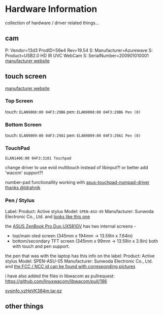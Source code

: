 <!--lint disable list-item-indent-->
<!--lint disable list-item-bullet-indent-->

# Hardware Information
collection of hardware / driver related things...

## cam
P:  Vendor=13d3 ProdID=56e4 Rev=19.54
S:  Manufacturer=Azurewave
S:  Product=USB2.0 HD IR UVC WebCam
S:  SerialNumber=200901010001
[manufacturer website](http://www.azurewave.com/camera-modules.html)


## touch screen

[manufacturer website](http://www.emc.com.tw/emc/en/Product/Solution/PenAndTouchInputSolutions)

### Top Screen
touch: `ELAN9008:00 04F3:29B6`
pen: `ELAN9008:00 04F3:29B6 Pen (0)`

### Bottom Screen
touch: `ELAN9009:00 04F3:29A1`
pen: `ELAN9009:00 04F3:29A1 Pen (0)`

### TouchPad
`ELAN1406:00 04F3:3101 Touchpad`

change driver to use evid multitouch instead of libinput?!
or better add 'wacom' support?!

number-pad functionallity working with [asus-touchpad-numpad-driver](https://github.com/asus-linux-drivers/asus-touchpad-numpad-driver)
[thanks @ldrahnik](https://github.com/s-light/ASUS-ZenBook-Pro-Duo-UX581GV/issues/2)

### Pen / Stylus
Label:
Product: Active stylus
Model: `SPEN-ASU-05`
Manufacturer: Sunwoda Electronic Co., Ltd.
and [looks like this one](https://fccid.io/NCC/CCAI18LP0230T1/fWgpDt4ifGc=)





the [ASUS ZenBook Pro Duo UX581GV](https://www.asus.com/Laptops/ZenBook-Pro-Duo-UX581GV/Tech-Specs/) has two internal screens -
- top/main oled screen (345mm x 194mm → 13.59in x 7.64in)
- bottom/secondary TFT screen (345mm x 99mm → 13.59in x 3.9in)
both with touch and pen support.

the pen that was with the laptop has this info on the label:
Product: Active stylus
Model: SPEN-ASU-05
Manufacturer: Sunwoda Electronic Co., Ltd.
and [the FCC / NCC id can be found with corresponding pictures](https://fccid.io/NCC/CCAI18LP0230T1/fWgpDt4ifGc=)

i have also added the files in libwacom as pullrequest:
https://github.com/linuxwacom/libwacom/pull/186

[sysinfo.yzHeVK384m.tar.gz](https://github.com/linuxwacom/wacom-hid-descriptors/files/3934973/sysinfo.yzHeVK384m.tar.gz)




## other things
